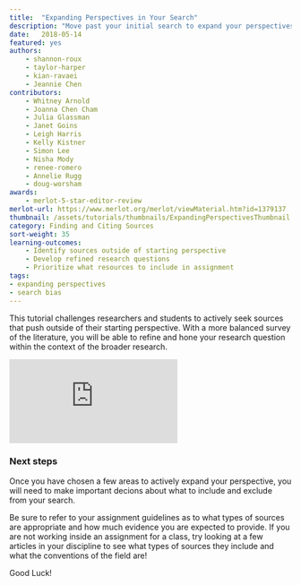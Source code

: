 ```yaml
---
title:  "Expanding Perspectives in Your Search"
description: "Move past your initial search to expand your perspectives on your topic." 
date:   2018-05-14
featured: yes
authors: 
    - shannon-roux
    - taylor-harper
    - kian-ravaei
    - Jeannie Chen
contributors:
    - Whitney Arnold
    - Joanna Chen Cham
    - Julia Glassman
    - Janet Goins
    - Leigh Harris
    - Kelly Kistner
    - Simon Lee
    - Nisha Mody
    - renee-romero
    - Annelie Rugg
    - doug-worsham
awards:
    - merlot-5-star-editor-review
merlot-url: https://www.merlot.org/merlot/viewMaterial.htm?id=1379137
thumbnail: /assets/tutorials/thumbnails/ExpandingPerspectivesThumbnail.png
category: Finding and Citing Sources
sort-weight: 35
learning-outcomes:
    - Identify sources outside of starting perspective
    - Develop refined research questions
    - Prioritize what resources to include in assignment
tags:
- expanding perspectives
- search bias
---
```


<p >This tutorial challenges researchers and students to actively seek sources that push outside of their starting perspective. With a more balanced survey of the literature, you will be able to refine and hone your research question within the context of the broader research.</p>

<div class="embed-responsive embed-responsive-16by9">
<iframe class="embed-responsive-item" src="https://www.youtube.com/embed/rx7RYxP6QM0" frameborder="0" allowfullscreen></iframe></div>
<!-- include embed-and-share-buttons.html ? -->

<h3 class="mt-3">Next steps</h3> 

<p> Once you have chosen a few areas to actively expand your perspective, you will need to make important decions about what to include and exclude from your search.<p>
<p> Be sure to refer to your assignment guidelines as to what types of sources are appropriate and how much evidence you are expected to provide. If you are not working inside an assignment for a class, try looking at a few articles in your discipline to see what types of sources they include and what the conventions of the field are!</p> 
<p> Good Luck! </p>

